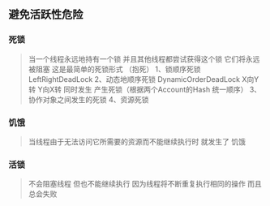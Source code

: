 ## 避免活跃性危险

### 死锁
> 当一个线程永远地持有一个锁 并且其他线程都尝试获得这个锁 它们将永远被阻塞 这是最简单的死锁形式 （抱死）
> 1、锁顺序死锁 LeftRightDeadLock
> 2、动态地顺序死锁 DynamicOrderDeadLock  X向Y转 Y向X转  同时发生 产生死锁（根据两个Account的Hash 统一顺序）
> 3、协作对象之间发生的死锁
> 4、资源死锁
> 
### 饥饿
> 当线程由于无法访问它所需要的资源而不能继续执行时 就发生了 饥饿
> 
### 活锁
> 不会阻塞线程 但也不能继续执行 因为线程将不断重复执行相同的操作 而且总会失败